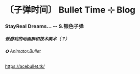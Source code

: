 # 〔子弹时间〕 Bullet Time ⊹ Blog
### StayReal Dreams...  -- S.银色子弹
##### 做游戏的动画狮和技术美术（？）
###### ✪ Animator.Bullet
https://acebullet.tk/